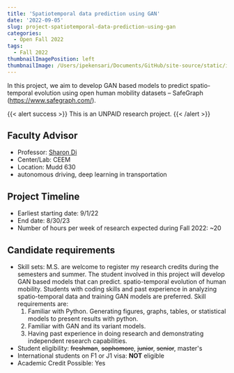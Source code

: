 ```yaml
---
title: 'Spatiotemporal data prediction using GAN'
date: '2022-09-05'
slug: project-spatiotemporal-data-prediction-using-gan
categories:
  - Open Fall 2022
tags:
  - Fall 2022
thumbnailImagePosition: left
thumbnailImage: /Users/ipekensari/Documents/GitHub/site-source/static/img/construction.png
---
```

In this project, we aim to develop GAN based models to predict spatio-temporal evolution using open human mobility datasets – SafeGraph (https://www.safegraph.com/).

<!--more-->

{{< alert success >}}
This is an UNPAID research project.
{{< /alert >}}

## Faculty Advisor
+ Professor: [Sharon Di](https://sharondi-columbia.wixsite.com/ditectlab/home-1)
+ Center/Lab: CEEM
+ Location: Mudd 630
+ autonomous driving, deep learning in transportation

## Project Timeline
+ Earliest starting date: 9/1/22
+ End date: 8/30/23
+ Number of hours per week of research expected during Fall 2022: ~20

## Candidate requirements
+ Skill sets: 
  M.S. are welcome to register my research credits during the semesters and summer. The student involved in this project will develop GAN based models that can predict. spatio-temporal evolution of human mobility. Students with coding skills and past experience in analyzing spatio-temporal data and training GAN models are preferred. Skill requirements are:
  1.	Familiar with Python. Generating figures, graphs, tables, or statistical models to present results with python. 
  2.	Familiar with GAN and its variant models.
  3.	Having past experience in doing research and demonstrating independent research capabilities.
+ Student eligibility: ~~freshman~~, ~~sophomore~~, ~~junior~~, ~~senior~~, master's
+ International students on F1 or J1 visa: **NOT** eligible
+ Academic Credit Possible: Yes

